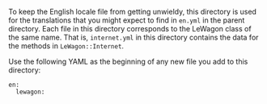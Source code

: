 To keep the English locale file from getting unwieldy, this directory is
used for the translations that you might expect to find in `en.yml` in
the parent directory.  Each file in this directory corresponds to the
LeWagon class of the same name.  That is, `internet.yml` in this directory
contains the data for the methods in `LeWagon::Internet`.

Use the following YAML as the beginning of any new file you add to this
directory:

```
en:
  lewagon:
```
